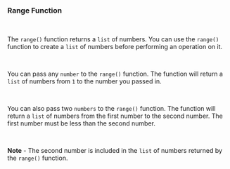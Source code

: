 ### Range Function

<br />

The `range()` function returns a `list` of numbers. You can use the `range()` function to create a `list` of numbers before performing an operation on it.

<br />

You can pass any `number` to the `range()` function. The function will return a `list` of numbers from `1` to the number you passed in.

<br />

You can also pass two `numbers` to the `range()` function. The function will return a `list` of numbers from the first number to the second number. The first number must be less than the second number.

<br />

**Note** - The second number is included in the `list` of numbers returned by the `range()` function.
